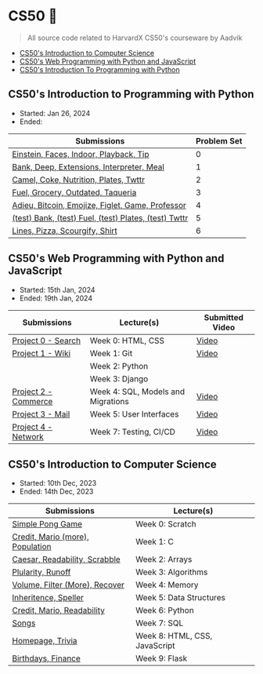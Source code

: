 # CS50 🦆

> All source code related to HarvardX CS50's courseware by Aadvik

- [CS50's Introduction to Computer Science](#CS50s-Introduction-to-Computer-Science)
- [CS50's Web Programming with Python and JavaScript](#CS50s-Web-Programming-with-Python-and-JavaScript)
- [CS50's Introduction To Programming with Python](#CS50s-Introduction-To-Programming-with-Python)


## CS50's Introduction to Programming with Python

- Started: Jan 26, 2024
- Ended: 

| Submissions                                                                                                      | Problem Set |
|------------------------------------------------------------------------------------------------------------------|-------------|
| [Einstein, Faces, Indoor, Playback, Tip](./Introduction_To_Programming_with_Python/ProblemSet_00)                | 0           |
| [Bank, Deep, Extensions, Interpreter, Meal](./Introduction_To_Programming_with_Python/ProblemSet_01)             | 1           |
| [Camel, Coke, Nutrition, Plates, Twttr](./Introduction_To_Programming_with_Python/ProblemSet_02)                 | 2           |
| [Fuel, Grocery, Outdated, Taqueria](./Introduction_To_Programming_with_Python/ProblemSet_03)                     | 3           |
| [Adieu, Bitcoin, Emojize, Figlet, Game, Professor](./Introduction_To_Programming_with_Python/ProblemSet_04)      | 4           |
| [(test) Bank, (test) Fuel, (test) Plates, (test) Twttr](./Introduction_To_Programming_with_Python/ProblemSet_04) | 5           |
| [Lines, Pizza, Scourgify, Shirt](./Introduction_To_Programming_with_Python/ProblemSet_06)                        | 6           |


## CS50's Web Programming with Python and JavaScript

- Started: 15th Jan, 2024
- Ended: 19th Jan, 2024 
  
| Submissions                                                                             | Lecture(s)                         | Submitted Video                       |
|-----------------------------------------------------------------------------------------|------------------------------------|---------------------------------------|
| [Project 0 - Search](./Web_Programming_With_Python_And_JavaScript/Project00_Search)     | Week 0: HTML, CSS                  | [Video](https://youtu.be/SjYDpnhTblQ) |
| [Project 1 - Wiki](./Web_Programming_With_Python_And_JavaScript/Project01_Wiki)         | Week 1: Git                        | [Video](https://youtu.be/eNK_9cNZdrM) |
|                                                                                         | Week 2: Python                     |                                       |
|                                                                                         | Week 3: Django                     |                                       |
| [Project 2 - Commerce](./Web_Programming_With_Python_And_JavaScript/Project02_Commerce) | Week 4: SQL, Models and Migrations | [Video](https://youtu.be/Dhx7Ojj_Ac0) |
| [Project 3 - Mail](./Web_Programming_With_Python_And_JavaScript/Project03_Mail)         | Week 5: User Interfaces            | [Video](https://youtu.be/yePz5n6vb_U) |
| [Project 4 - Network](./Web_Programming_With_Python_And_JavaScript/Project04_Network)   | Week 7: Testing, CI/CD             | [Video](https://youtu.be/JidI6NyxamU) |

## CS50's Introduction to Computer Science

- Started: 10th Dec, 2023
- Ended: 14th Dec, 2023

| Submissions                                                                        | Lecture(s)                    |
|------------------------------------------------------------------------------------|-------------------------------|
| [Simple Pong Game](https://scratch.mit.edu/projects/937971609/)                    | Week 0: Scratch               |
| [Credit, Mario (more), Population](./Introduction_To_Computer_Science/Week01_C)    | Week 1: C                     |
| [Caesar, Readability, Scrabble](./Introduction_To_Computer_Science/Week02_Arrays)  | Week 2: Arrays                |
| [Plularity, Runoff](./Introduction_To_Computer_Science/Week03_Algorithms)          | Week 3: Algorithms            |
| [Volume, Filter (More), Recover](./Introduction_To_Computer_Science/Week04_Memory) | Week 4: Memory                |
| [Inheritence, Speller](./Introduction_To_Computer_Science/Week05_DataStructures)   | Week 5: Data Structures       |
| [Credit, Mario, Readability](./Introduction_To_Computer_Science/Week06_Python)     | Week 6: Python                |
| [Songs](./Introduction_To_Computer_Science/Week07_SQL)                             | Week 7: SQL                   |
| [Homepage, Trivia](./Introduction_To_Computer_Science/Week08_Html_CSS_JS)          | Week 8: HTML, CSS, JavaScript |
| [Birthdays, Finance](./Introduction_To_Computer_Science/Week09_Flask)              | Week 9: Flask                 |
